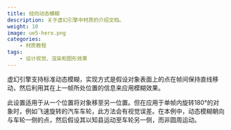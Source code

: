 ```yaml
---
title: 经向动态模糊
description: 关于虚幻引擎中材质的介绍文档。
weight: 10
image: ue5-hero.png
categories:
    - 材质教程
tags:
    - 设计视觉、渲染和图形效果
---
```

虚幻引擎支持标准动态模糊，实现方式是假设对象表面上的点在帧间保持直线移动，然后利用其在上一帧所处位置的信息来应用模糊效果。

此设置适用于从一个位置将对象移至另一位置。但在应用于单帧内旋转180°的对象时，例如飞速旋转的汽车车轮，此方法会有视觉误差。在本例中，动态模糊朝向与车轮一侧的点，然后假设其以知县运动至车轮另一侧，而非圆周运动。